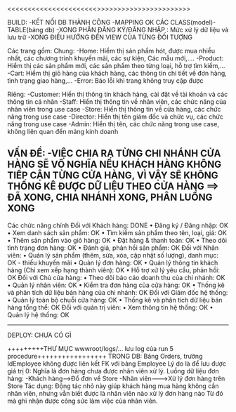 ﻿<<<<<<<<<<<<<<<<<<<<<<<WELL DONE>>>>>>>>>>>>>>>>>>>>>>>>

BUILD:
-KẾT NỐI DB THÀNH CÔNG
-MAPPING OK CÁC CLASS(model)-TABLE(bảng db)
-XONG PHẦN ĐĂNG KÝ/ĐĂNG NHẬP : Mức xử lý dữ liệu và lưu trữ
-XONG ĐIỀU HƯỚNG ĐẾN VIEW CỦA TỪNG ĐỐI TƯỢNG

Các trang gồm:
Chung:
-Home: Hiểm thị sản phẩm hót, được mua nhiều nhất, các chương trình khuyến mãi, các sự kiện, Các mẫu mới,....
-Product: Hiểm thị các sản phẩm mới, các sản phẩm theo từng loại, hỗ trợ tìm kiếm,...
-Cart: Hiểm thị giỏ hàng của khách hàng, các thông tin chi tiết về đơn hàng, tình trạng giao hàng,... 
-Error: Báo lỗi khi trang không truy cập được

Riêng:
-Customer: Hiển thị thông tin khách hàng, cài đặt về tài khoản và các thông tin cá nhân
-Staff: Hiển thị thông tin về nhân viên, các chức năng của nhân viên trong use case
-Store: Hiển thị thông tin về cửa hàng, các chức năng trong use case
-Director: Hiển thị tên giám đốc và chức vụ, các chức năng trong use case
-Admin: Hiển thị tên, các chức năng trong use case, không liên quan đến mảng kinh doanh

VẤN ĐỀ: 
-VIỆC CHIA RA TỪNG CHI NHÁNH CỬA HÀNG SẼ VÔ NGHĨA NẾU KHÁCH HÀNG KHÔNG TIẾP CẬN 
		TỪNG CỬA HÀNG, VÌ VẬY SẼ KHÔNG THỐNG KÊ ĐƯỢC DỮ LIỆU THEO CỬA HÀNG
==> ĐÃ XONG, CHIA NHÁNH XONG, PHÂN LUỒNG XONG
--------------------
Các chức năng chính
Đối với Khách hàng: DONE
•	Đăng ký / Đăng nhập: OK
•	Xem danh sách sản phẩm: OK
•	Tìm kiếm sản phẩm theo tên, loại, giá: OK
•	Thêm sản phẩm vào giỏ hàng: OK
•	Đặt hàng & thanh toán: OK
•	Theo dõi tình trạng đơn hàng: OK
•	Đánh giá, phản hồi sản phẩm: OK
Đối với Nhân viên:
•	Quản lý sản phẩm (thêm, sửa, xóa, cập nhật số lượng), danh mục: OK - thiếu khuyến mãi
•	Quản lý đơn hàng: OK
•	Quản lý thông tin khách hàng (Chỉ xem xếp hạng thành viên): OK
•	Hỗ trợ xử lý yêu cầu, phản hồi: OK
Đối với Chủ cửa hàng:
•	Theo dõi báo cáo doanh thu của chi nhánh: OK
•	Quản lý nhân viên: OK
•	Kiểm tra đơn hàng của cửa hàng: OK
•	Thống kê và phân tích dữ liệu bán hàng của chi nhánh: OK
Đối với Giám đốc hệ thống:
•	Quản lý toàn bộ chuỗi cửa hàng: OK
•	Thống kê và phân tích dữ liệu bán hàng tổng thể: OK
Đối với quản trị viên:
•	Xem thông tin hệ thống: OK
•	Quản lý hệ thống: OK

----------------
DEPLOY: CHƯA CÓ GÌ


+++++++++THƯ MỤC wwwroot/logs/... lưu log của run 5 procedure+++++++++++++++++
TRONG DB: Bảng Orders, trường IdEmployee không được liên kết FK với bảng Employee
Lý do là để lưu được giá trị 0: Nghĩa là đơn hàng chưa được nhân viên xử lý.
Luồng dữ liệu đơn hàng: 
-Khách hàng-->Đổ đơn về Store
-Nhân viên--->Xử lý đơn hàng trên Store
Tác dụng: Động tác nhỏ này giúp khách hàng mua hàng không cần nhân viên, nhưng vẫn biết được là nhân viên nào xử lý đơn hàng nào
Từ đó mà ghi nhận được công sức làm việc của nhân viên.